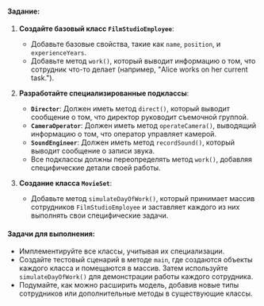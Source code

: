 
#### Задание:
1. **Создайте базовый класс `FilmStudioEmployee`**:
   - Добавьте базовые свойства, такие как `name`, `position`, и `experienceYears`.
   - Добавьте метод `work()`, который выводит информацию о том, что сотрудник что-то делает (например, "Alice works on her current task.").

2. **Разработайте специализированные подклассы**:
   - **`Director`**: Должен иметь метод `direct()`, который выводит сообщение о том, что директор руководит съемочной группой.
   - **`CameraOperator`**: Должен иметь метод `operateCamera()`, выводящий информацию о том, что оператор управляет камерой.
   - **`SoundEngineer`**: Должен иметь метод `recordSound()`, который выводит сообщение о записи звука.
   - Все подклассы должны переопределять метод `work()`, добавляя специфические детали своей работы.

3. **Создание класса `MovieSet`**:
   - Добавьте метод `simulateDayOfWork()`, который принимает массив сотрудников `FilmStudioEmployee` и заставляет каждого из них выполнять свои специфические задачи.

#### Задачи для выполнения:
- Имплементируйте все классы, учитывая их специализации.
- Создайте тестовый сценарий в методе `main`, где создаются объекты каждого класса и помещаются в массив. Затем используйте `simulateDayOfWork()` для демонстрации работы каждого сотрудника.
- Подумайте, как можно расширить модель, добавив новые типы сотрудников или дополнительные методы в существующие классы.
